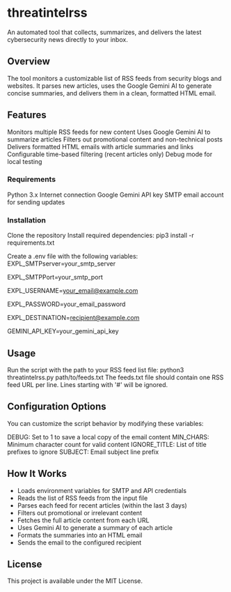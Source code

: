 # threatintelrss
An automated tool that collects, summarizes, and delivers the latest cybersecurity news directly to your inbox.

## Overview
The tool monitors a customizable list of RSS feeds from security blogs and websites. It parses new articles, uses the Google Gemini AI to generate concise summaries, and delivers them in a clean, formatted HTML email.


## Features
Monitors multiple RSS feeds for new content
Uses Google Gemini AI to summarize articles
Filters out promotional content and non-technical posts
Delivers formatted HTML emails with article summaries and links
Configurable time-based filtering (recent articles only)
Debug mode for local testing

### Requirements

Python 3.x
Internet connection
Google Gemini API key
SMTP email account for sending updates

### Installation

Clone the repository
Install required dependencies:
pip3 install -r requirements.txt

Create a .env file with the following variables:
EXPL_SMTPserver=your_smtp_server

EXPL_SMTPPort=your_smtp_port

EXPL_USERNAME=your_email@example.com

EXPL_PASSWORD=your_email_password

EXPL_DESTINATION=recipient@example.com

GEMINI_API_KEY=your_gemini_api_key


## Usage
Run the script with the path to your RSS feed list file:
python3 threatintelrss.py path/to/feeds.txt
The feeds.txt file should contain one RSS feed URL per line. Lines starting with '#' will be ignored.


## Configuration Options
You can customize the script behavior by modifying these variables:

DEBUG: Set to 1 to save a local copy of the email content
MIN_CHARS: Minimum character count for valid content
IGNORE_TITLE: List of title prefixes to ignore
SUBJECT: Email subject line prefix

## How It Works

- Loads environment variables for SMTP and API credentials
- Reads the list of RSS feeds from the input file
- Parses each feed for recent articles (within the last 3 days)
- Filters out promotional or irrelevant content
- Fetches the full article content from each URL
- Uses Gemini AI to generate a summary of each article
- Formats the summaries into an HTML email
- Sends the email to the configured recipient

## License
This project is available under the MIT License.
